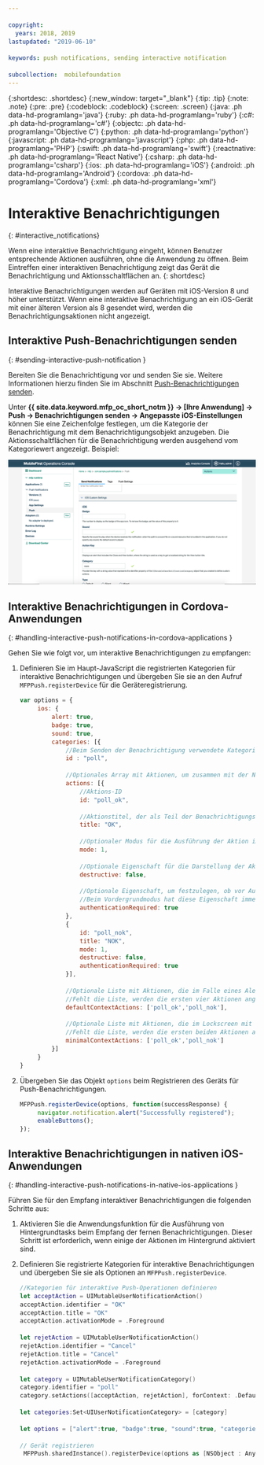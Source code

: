 ```yaml
---

copyright:
  years: 2018, 2019
lastupdated: "2019-06-10"

keywords: push notifications, sending interactive notification

subcollection:  mobilefoundation
---
```


{:shortdesc: .shortdesc}
{:new_window: target="_blank"}
{:tip: .tip}
{:note: .note}
{:pre: .pre}
{:codeblock: .codeblock}
{:screen: .screen}
{:java: .ph data-hd-programlang='java'}
{:ruby: .ph data-hd-programlang='ruby'}
{:c#: .ph data-hd-programlang='c#'}
{:objectc: .ph data-hd-programlang='Objective C'}
{:python: .ph data-hd-programlang='python'}
{:javascript: .ph data-hd-programlang='javascript'}
{:php: .ph data-hd-programlang='PHP'}
{:swift: .ph data-hd-programlang='swift'}
{:reactnative: .ph data-hd-programlang='React Native'}
{:csharp: .ph data-hd-programlang='csharp'}
{:ios: .ph data-hd-programlang='iOS'}
{:android: .ph data-hd-programlang='Android'}
{:cordova: .ph data-hd-programlang='Cordova'}
{:xml: .ph data-hd-programlang='xml'}

# Interaktive Benachrichtigungen
{: #interactive_notifications}

Wenn eine interaktive Benachrichtigung eingeht, können Benutzer entsprechende Aktionen ausführen, ohne die Anwendung zu öffnen. Beim Eintreffen einer interaktiven Benachrichtigung zeigt das Gerät die Benachrichtigung und Aktionsschaltflächen an.
{: shortdesc}

Interaktive Benachrichtigungen werden auf Geräten mit iOS-Version 8 und höher unterstützt. Wenn eine interaktive Benachrichtigung an ein iOS-Gerät mit einer älteren Version als 8 gesendet wird, werden die Benachrichtigungsaktionen nicht angezeigt.

## Interaktive Push-Benachrichtigungen senden
{: #sending-interactive-push-notification }

Bereiten Sie die Benachrichtigung vor und senden Sie sie. Weitere Informationen hierzu finden Sie im Abschnitt [Push-Benachrichtigungen senden](/docs/services/mobilefoundation?topic=mobilefoundation-send_push_notifications#send_push_notifications).

Unter **{{ site.data.keyword.mfp_oc_short_notm }} → [Ihre Anwendung] → Push → Benachrichtigungen senden → Angepasste iOS-Einstellungen** können Sie eine Zeichenfolge festlegen, um die Kategorie der Benachrichtigung mit dem Benachrichtigungsobjekt anzugeben. Die Aktionsschaltflächen für die Benachrichtigung werden ausgehend vom Kategoriewert angezeigt. Beispiel:

![Kategorien für interaktive Benachrichtigungen unter iOS in der {{ site.data.keyword.mfp_oc_short_notm }}](images/categories-for-interactive-notifications.png)

## Interaktive Benachrichtigungen in Cordova-Anwendungen
{: #handling-interactive-push-notifications-in-cordova-applications }

Gehen Sie wie folgt vor, um interaktive Benachrichtigungen zu empfangen:

1. Definieren Sie im Haupt-JavaScript die registrierten Kategorien für interaktive Benachrichtigungen und übergeben Sie sie an den Aufruf `MFPPush.registerDevice` für die Geräteregistrierung.

   ```javascript
   var options = {
        ios: {
            alert: true,
            badge: true,
            sound: true,     
            categories: [{
                //Beim Senden der Benachrichtigung verwendete Kategorie-ID.
                id : "poll",

                //Optionales Array mit Aktionen, um zusammen mit der Nachricht die Aktionsschaltflächen anzuzeigen.    
                actions: [{
                    //Aktions-ID
                    id: "poll_ok",

                    //Aktionstitel, der als Teil der Benachrichtigungsschaltfläche angezeigt wird.
                    title: "OK",

                    //Optionaler Modus für die Ausführung der Aktion im Vorder- oder Hintergrund (1 für Vordergrund, 0 für Hintergrund). Standard ist Vordergrund.
                    mode: 1,  

                    //Optionale Eigenschaft für die Darstellung der Aktionsschaltfläche in rot. Standardwert ist 'false'.
                    destructive: false,

                    //Optionale Eigenschaft, um festzulegen, ob vor Ausführung der Aktion eine Authentifizierung erforderlich ist (Bildschirmsperre).
                    //Beim Vordergrundmodus hat diese Eigenschaft immer den Wert 'true'.
                    authenticationRequired: true
                },
                {
                    id: "poll_nok",
                    title: "NOK",
                    mode: 1,
                    destructive: false,
                    authenticationRequired: true
                }],

                //Optionale Liste mit Aktionen, die im Falle eines Alerts angezeigt werden muss.
                //Fehlt die Liste, werden die ersten vier Aktionen angezeigt.
                defaultContextActions: ['poll_ok','poll_nok'],

                //Optionale Liste mit Aktionen, die im Lockscreen mit der Benachrichtigungszentrale angezeigt werden muss.
                //Fehlt die Liste, werden die ersten beiden Aktionen angezeigt.
                minimalContextActions: ['poll_ok','poll_nok']
            }]     
        }
   }
   ```

2. Übergeben Sie das Objekt `options` beim Registrieren des Geräts für Push-Benachrichtigungen.

   ```javascript
   MFPPush.registerDevice(options, function(successResponse) {
  		navigator.notification.alert("Successfully registered");
  		enableButtons();
   });  
   ```

## Interaktive Benachrichtigungen in nativen iOS-Anwendungen
{: #handling-interactive-push-notifications-in-native-ios-applications }

Führen Sie für den Empfang interaktiver Benachrichtigungen die folgenden Schritte aus:

1. Aktivieren Sie die Anwendungsfunktion für die Ausführung von Hintergrundtasks beim Empfang der fernen Benachrichtigungen. Dieser Schritt ist erforderlich, wenn einige der Aktionen im Hintergrund aktiviert sind.
2. Definieren Sie registrierte Kategorien für interaktive Benachrichtigungen und übergeben Sie sie als Optionen an `MFPPush.registerDevice`.

   ```swift
   //Kategorien für interaktive Push-Operationen definieren
   let acceptAction = UIMutableUserNotificationAction()
   acceptAction.identifier = "OK"
   acceptAction.title = "OK"
   acceptAction.activationMode = .Foreground

   let rejetAction = UIMutableUserNotificationAction()
   rejetAction.identifier = "Cancel"
   rejetAction.title = "Cancel"
   rejetAction.activationMode = .Foreground

   let category = UIMutableUserNotificationCategory()
   category.identifier = "poll"
   category.setActions([acceptAction, rejetAction], forContext: .Default)

   let categories:Set<UIUserNotificationCategory> = [category]

   let options = ["alert":true, "badge":true, "sound":true, "categories": categories]

   // Gerät registrieren
    MFPPush.sharedInstance().registerDevice(options as [NSObject : AnyObject], completionHandler: {(response: WLResponse!, error: NSError!) -> Void in
   ```
